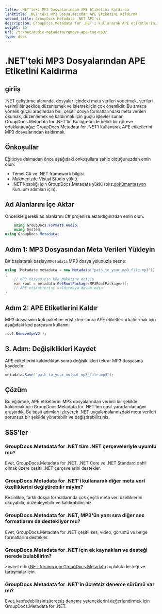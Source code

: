 ```yaml
---
title: .NET'teki MP3 Dosyalarından APE Etiketini Kaldırma
linktitle: .NET'teki MP3 Dosyalarından APE Etiketini Kaldırma
second_title: GroupDocs.Metadata .NET API'si
description: GroupDocs.Metadata for .NET'i kullanarak APE etiketlerini MP3 dosyalarından nasıl kaldıracağınızı öğrenin. .NET uygulamalarınızdaki meta verileri zahmetsizce yönetin.
weight: 15
url: /tr/net/audio-metadata/remove-ape-tag-mp3/
type: docs
---
```

# .NET'teki MP3 Dosyalarından APE Etiketini Kaldırma

## giriiş
.NET geliştirme alanında, dosyalar içindeki meta verileri yönetmek, verileri verimli bir şekilde düzenlemek ve işlemek için çok önemlidir. Bu amaca yönelik güçlü araçlardan biri, çeşitli dosya formatlarındaki meta verileri okumak, düzenlemek ve kaldırmak için güçlü işlevler sunan GroupDocs.Metadata for .NET'tir. Bu öğreticide belirli bir göreve odaklanacağız: GroupDocs.Metadata for .NET'i kullanarak APE etiketlerini MP3 dosyalarından kaldırmak. 
## Önkoşullar
Eğiticiye dalmadan önce aşağıdaki önkoşullara sahip olduğunuzdan emin olun:
- Temel C# ve .NET framework bilgisi.
- Makinenizde Visual Studio yüklü.
-  .NET kitaplığı için GroupDocs.Metadata yüklü (bkz.[dokümantasyon](https://tutorials.groupdocs.com/metadata/net/) Kurulum adımları için).

## Ad Alanlarını İçe Aktar
Öncelikle gerekli ad alanlarını C# projenize aktardığınızdan emin olun:
```csharp
    using GroupDocs.Formats.Audio;
    using System;
using GroupDocs.Metadata;
```
## Adım 1: MP3 Dosyasından Meta Verileri Yükleyin
 Bir başlatarak başlayın`Metadata` MP3 dosya yolunuzla nesne:
```csharp
using (Metadata metadata = new Metadata("path_to_your_mp3_file.mp3"))
{
    // MP3 dosyasının kök paketine erişin
    var root = metadata.GetRootPackage<MP3RootPackage>();
    // APE etiketlerini kaldırmaya devam edin
}
```
## Adım 2: APE Etiketlerini Kaldır
MP3 dosyasının kök paketine eriştikten sonra APE etiketlerini kaldırmak için aşağıdaki kod parçasını kullanın:
```csharp
root.RemoveApeV2();
```
## 3. Adım: Değişiklikleri Kaydet
APE etiketlerini kaldırdıktan sonra değişiklikleri tekrar MP3 dosyasına kaydedin:
```csharp
metadata.Save("path_to_your_output_mp3_file.mp3");
```

## Çözüm
Bu eğitimde, APE etiketlerini MP3 dosyalarından verimli bir şekilde kaldırmak için GroupDocs.Metadata for .NET'ten nasıl yararlanılacağını araştırdık. Bu basit adımları izleyerek .NET uygulamalarınızdaki meta verileri sorunsuz bir şekilde yönetebilir ve değiştirebilirsiniz.

## SSS'ler
### GroupDocs.Metadata for .NET tüm .NET çerçeveleriyle uyumlu mu?
Evet, GroupDocs.Metadata for .NET, .NET Core ve .NET Standard dahil olmak üzere çeşitli .NET çerçevelerini destekler.
### GroupDocs.Metadata for .NET'i kullanarak diğer meta veri özelliklerini değiştirebilir miyim?
Kesinlikle, farklı dosya formatlarında çok çeşitli meta veri özelliklerini okuyabilir, düzenleyebilir ve kaldırabilirsiniz.
### GroupDocs.Metadata for .NET, MP3'ün yanı sıra diğer ses formatlarını da destekliyor mu?
Evet, GroupDocs.Metadata for .NET çeşitli ses, video, görüntü ve belge formatlarını destekler.
### GroupDocs.Metadata for .NET için ek kaynakları ve desteği nerede bulabilirim?
 Ziyaret edin[.NET forumu için GroupDocs.Metadata](https://forum.groupdocs.com/c/metadata/14) topluluk desteği ve tartışmalar için.
### GroupDocs.Metadata for .NET'in ücretsiz deneme sürümü var mı?
 Evet, keşfedebilirsiniz[ücretsiz deneme](https://releases.groupdocs.com/) yeteneklerini değerlendirmek için GroupDocs.Metadata for .NET.